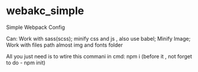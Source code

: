 # webakc_simple
Simple Webpack Config

Can: Work with sass(scss); minify css and js , also use babel;
Minify Image; Work with files path almost img and fonts folder

All you just need is to wtire this commani in cmd: npm i (before it  , not forget to do - npm init)

